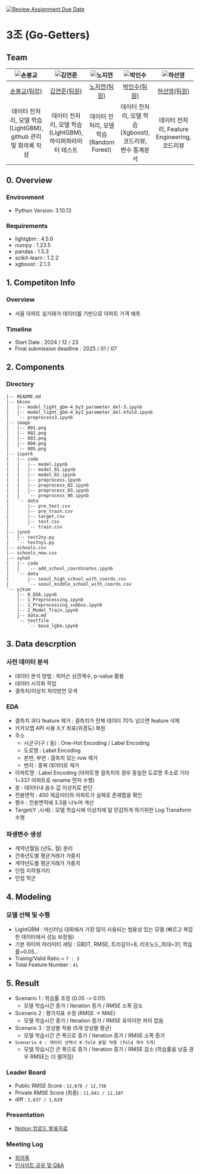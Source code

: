 [![Review Assignment Due Date](https://classroom.github.com/assets/deadline-readme-button-22041afd0340ce965d47ae6ef1cefeee28c7c493a6346c4f15d667ab976d596c.svg)](https://classroom.github.com/a/pjJxrz8e)
# 3조 (Go-Getters)
## Team

| ![손봉교](image/001.png) | ![김연준](image/002.png) | ![노지연](image/003.png) | ![박인수](image/004.png) | ![하선영](image/005.png) |
| :--------------------------------------------------------------: | :--------------------------------------------------------------: | :--------------------------------------------------------------: | :--------------------------------------------------------------: | :--------------------------------------------------------------: |
|            [손봉교(팀장)](https://github.com/imsonn94/)             |            [김연준(팀원)](https://github.com/Kim-Yeon-Jun)             |            [노지연(팀원)](https://github.com/jy239847)             |            [박인수(팀원)](https://github.com/insu97)             |            [하선영(팀원)](https://github.com/oohna-na)             |
|                            데이터 전처리, 모델 학습 (LightGBM), github 관리 및 회의록 작성                             |                        데이터 전처리, 모델 학습(LightGBM), 하이퍼파라미터 테스트   |                        데이터 전처리, 모델 학습(Random Forest)                  |                        데이터 전처리, 모델 학습 (Xgboost), 코드리뷰, 변수 통계분석  |                            데이터 전처리, Feature Engineering, 코드리뷰                             |

## 0. Overview
### Environment
- Python Version: 3.10.13

### Requirements
- lightgbm : 4.5.0
- numpy : 1.23.5
- pandas : 1.5.3
- scikit-learn : 1.2.2
- xgboost : 2.1.3

## 1. Competiton Info

### Overview

- 서울 아파트 실거래가 데이터를 기반으로 아파트 가격 예측 

### Timeline

- Start Date : 2024 / 12 / 23
- Final submission deadline : 2025 / 01 / 07

## 2. Components

### Directory

```
|-- README.md
|-- bkson
|   |-- model_light_gbm-4_by3_parameter_del-3.ipynb
|   |-- model_light_gbm-4_by3_parameter_del-kfold.ipynb
|   `-- preprocess3.ipynb
|-- image
|   |-- 001.png
|   |-- 002.png
|   |-- 003.png
|   |-- 004.png
|   `-- 005.png
|-- ispark
|   |-- code
|   |   |-- model.ipynb
|   |   |-- model_01.ipynb
|   |   |-- model_02.ipynb
|   |   |-- preprocess.ipynb
|   |   |-- preprocess_02.ipynb
|   |   |-- preprocess_03.ipynb
|   |   `-- preprocess_06.ipynb
|   `-- data
|       |-- pre_test.csv
|       |-- pre_train.csv
|       |-- target.csv
|       |-- test.csv
|       `-- train.csv
|-- jynoh
|   |-- test2ny.py
|   `-- testny1.py
|-- schools.csv
|-- schools_new.csv
|-- syhah
|   |-- code
|   |   `-- add_school_coordinates.ipynb
|   `-- data
|       |-- seoul_high_school_with_coords.csv
|       `-- seoul_middle_school_with_coords.csv
`-- yjkim
    |-- 0_EDA.ipynb
    |-- 1_Preprocessing.ipynb
    |-- 1_Preprocessing_subbus.ipynb
    |-- 2_Model_Train.ipynb
    |-- data.md
    `-- testfile
        `-- base_lgbm.ipynb
```

## 3. Data descrption

### 사전 데이터 분석

- 데이터 분석 방법 : 피어슨 상관계수, p-value 활용
- 데이터 시각화 작업
- 결측치/이상치 처리방안 모색

### EDA

- 결측치 과다 feature 제거 : 결측치가 전체 데이터 70% 넘으면 feature 삭제
- 카카오맵 API 사용 X,Y 좌표(위경도) 복원
- 주소
    - 시군구(구 / 동) : One-Hot Encoding / Label Encoding
    - 도로명 : Label Encoding
    - 본번, 부번 : 결측치 있는 row 제거
    - 번지 : 중복 데이터로 제거 
- 아파트명 : Label Encoding (아파트명 결측치의 경우 동일한 도로명 주소로 기타1~337 아파트로 rename 먼저 수행)
- 층 : 데이터내 음수 값 이상치로 판단
- 전용면적 : 400 제곱미터의 아파트가 실제로 존재함을 확인
- 평수 : 전용면적에 3.3을 나누어 계산
- Target(Y ;시세) : 모델 학습시에 이상치에 덜 민감하게 하기위한 Log Transform 수행

### 파생변수 생성

- 계약년월일 (년도, 월) 분리 
- 건축년도별 평균거래가 가중치
- 계약년도별 평균거래가 가중치
- 인접 지하철거리
- 인접 학군

## 4. Modeling

### 모델 선택 및 수행

- LightGBM : 머신러닝 대회에서 가장 많이 사용되는 범용성 있는 모델 (빠르고 복잡한 데이터에서 성능 보장됨)
- 기본 하이퍼 파라미터 세팅 : GBDT, RMSE, 트리깊이=8, 리프노드_최대=31, 학습률=0.05...
- Trainig/Valid Ratio = `7 : 3`
- Total Feature Number : `41`

## 5. Result
- Scenario 1 : 학습률 조정 (0.05 ->  0.01)
    - 모델 학습시간 증가 / Iteration 증가 / RMSE 소폭 감소
- Scenario 2 : 평가지표 수정 (RMSE -> MAE)
    - 모델 학습시간 증가 / Iteration 증가 / RMSE 유의미한 차이 없음
- Scenario 3 : 앙상블 적용 (5개 앙상블 평균)
    - 모델 학습시간 큰 폭으로 증가 / Iteration 증가 / RMSE 소폭 증가
- `Scenario 4 : 데이터 선택시 K-fold 분할 적용 (fold 개수 5개)`
    - 모델 학습시간 큰 폭으로 증가 / Iteration 증가 / RMSE 감소 (학습률을 낮출 경우 RMSE는 더 떨어짐)


### Leader Board
- Public RMSE Score : `12,678 / 12,736`
- Private RMSE Score (최종) : `11,041 / 11,107`
- diff : `1,637 / 1,629`

### Presentation
- [Notion 업로드 발표자료](https://www.notion.so/3-_Go-Getters-2b8713409cb94250b85ceba968888adf?pvs=4#34083ead316b45d7b6dc015b5cbf78e1)

### Meeting Log
- [회의록](https://www.notion.so/3-_Go-Getters-2b8713409cb94250b85ceba968888adf?pvs=4)
- [인사이트 공유 및 Q&A](https://www.notion.so/Q-A-48e5b50ec4ee4745b66dbf8f45c0a6e2?pvs=4)

